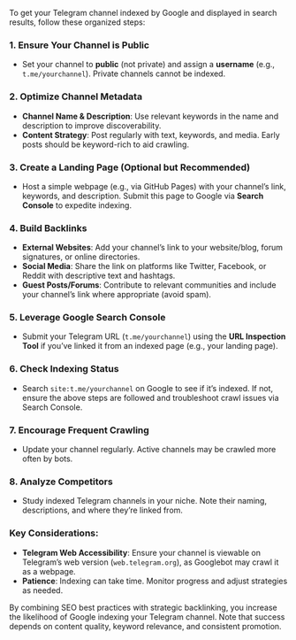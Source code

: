 To get your Telegram channel indexed by Google and displayed in search results, follow these organized steps:

### 1. **Ensure Your Channel is Public**
   - Set your channel to **public** (not private) and assign a **username** (e.g., `t.me/yourchannel`). Private channels cannot be indexed.

### 2. **Optimize Channel Metadata**
   - **Channel Name & Description**: Use relevant keywords in the name and description to improve discoverability.
   - **Content Strategy**: Post regularly with text, keywords, and media. Early posts should be keyword-rich to aid crawling.

### 3. **Create a Landing Page (Optional but Recommended)**
   - Host a simple webpage (e.g., via GitHub Pages) with your channel’s link, keywords, and description. Submit this page to Google via **Search Console** to expedite indexing.

### 4. **Build Backlinks**
   - **External Websites**: Add your channel’s link to your website/blog, forum signatures, or online directories.
   - **Social Media**: Share the link on platforms like Twitter, Facebook, or Reddit with descriptive text and hashtags.
   - **Guest Posts/Forums**: Contribute to relevant communities and include your channel’s link where appropriate (avoid spam).

### 5. **Leverage Google Search Console**
   - Submit your Telegram URL (`t.me/yourchannel`) using the **URL Inspection Tool** if you’ve linked it from an indexed page (e.g., your landing page).

### 6. **Check Indexing Status**
   - Search `site:t.me/yourchannel` on Google to see if it’s indexed. If not, ensure the above steps are followed and troubleshoot crawl issues via Search Console.

### 7. **Encourage Frequent Crawling**
   - Update your channel regularly. Active channels may be crawled more often by bots.

### 8. **Analyze Competitors**
   - Study indexed Telegram channels in your niche. Note their naming, descriptions, and where they’re linked from.

### Key Considerations:
   - **Telegram Web Accessibility**: Ensure your channel is viewable on Telegram’s web version (`web.telegram.org`), as Googlebot may crawl it as a webpage.
   - **Patience**: Indexing can take time. Monitor progress and adjust strategies as needed.

By combining SEO best practices with strategic backlinking, you increase the likelihood of Google indexing your Telegram channel. Note that success depends on content quality, keyword relevance, and consistent promotion.
